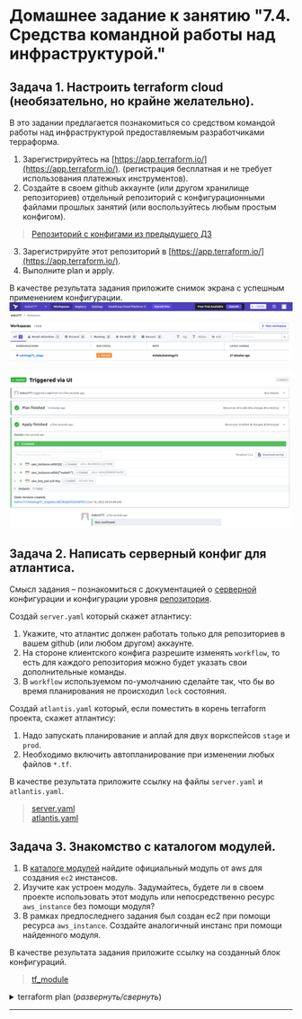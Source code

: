 # Домашнее задание к занятию "7.4. Средства командной работы над инфраструктурой."

## Задача 1. Настроить terraform cloud (необязательно, но крайне желательно).

В это задании предлагается познакомиться со средством командой работы над инфраструктурой предоставляемым
разработчиками терраформа. 

1. Зарегистрируйтесь на [https://app.terraform.io/](https://app.terraform.io/).
(регистрация бесплатная и не требует использования платежных инструментов).
2. Создайте в своем github аккаунте (или другом хранилище репозиториев) отдельный репозиторий с
 конфигурационными файлами прошлых занятий (или воспользуйтесь любым простым конфигом).
> [Репозиторий с конфигами из предыдущего ДЗ](https://github.com/mrbobr/netologyTC)
3. Зарегистрируйте этот репозиторий в [https://app.terraform.io/](https://app.terraform.io/).
4. Выполните plan и apply. 

В качестве результата задания приложите снимок экрана с успешным применением конфигурации.  
![](src/images/repo.png)

![](src/images/plan_apply.png)

## Задача 2. Написать серверный конфиг для атлантиса. 

Смысл задания – познакомиться с документацией о
 [серверной](https://www.runatlantis.io/docs/server-side-repo-config.html) конфигурации и конфигурации уровня 
 [репозитория](https://www.runatlantis.io/docs/repo-level-atlantis-yaml.html).

Создай `server.yaml` который скажет атлантису:
1. Укажите, что атлантис должен работать только для репозиториев в вашем github (или любом другом) аккаунте.
1. На стороне клиентского конфига разрешите изменять `workflow`, то есть для каждого репозитория можно 
будет указать свои дополнительные команды. 
1. В `workflow` используемом по-умолчанию сделайте так, что бы во время планирования не происходил `lock` состояния.

Создай `atlantis.yaml` который, если поместить в корень terraform проекта, скажет атлантису:
1. Надо запускать планирование и аплай для двух воркспейсов `stage` и `prod`.
1. Необходимо включить автопланирование при изменении любых файлов `*.tf`.

В качестве результата приложите ссылку на файлы `server.yaml` и `atlantis.yaml`.  
> [server.yaml](src/atlantis/server.yaml)  
> [atlantis.yaml](src/atlantis/atlantis.yaml)
## Задача 3. Знакомство с каталогом модулей. 

1. В [каталоге модулей](https://registry.terraform.io/browse/modules) найдите официальный модуль от aws для создания
`ec2` инстансов. 
2. Изучите как устроен модуль. Задумайтесь, будете ли в своем проекте использовать этот модуль или непосредственно 
ресурс `aws_instance` без помощи модуля?
3. В рамках предпоследнего задания был создан ec2 при помощи ресурса `aws_instance`. 
Создайте аналогичный инстанс при помощи найденного модуля.   

В качестве результата задания приложите ссылку на созданный блок конфигураций. 

> [tf_module](src/tf_module)

<details>
 <summary>terraform plan (<i>развернуть/свернуть</i>)</summary>

```
vagrant@myserver1:/0704tfmodule$ terraform plan

Terraform used the selected providers to generate the following execution plan. Resource actions are indicated with the following symbols:
  + create

Terraform will perform the following actions:

  # aws_key_pair.ssh-key will be created
  + resource "aws_key_pair" "ssh-key" {
      + arn             = (known after apply)
      + fingerprint     = (known after apply)
      + id              = (known after apply)
      + key_name        = "ssh-key"
      + key_name_prefix = (known after apply)
      + key_pair_id     = (known after apply)
      + public_key      = "ssh-rsa AAAAB3N..."
      + tags_all        = (known after apply)
    }

  # module.ec2_instance["server01"].aws_instance.this[0] will be created
  + resource "aws_instance" "this" {
      + ami                                  = "ami-ebd02392"
      + arn                                  = (known after apply)
      + associate_public_ip_address          = true
      + availability_zone                    = (known after apply)
      + cpu_core_count                       = (known after apply)
      + cpu_threads_per_core                 = (known after apply)
      + disable_api_termination              = (known after apply)
      + ebs_optimized                        = (known after apply)
      + get_password_data                    = false
      + host_id                              = (known after apply)
      + id                                   = (known after apply)
      + instance_initiated_shutdown_behavior = (known after apply)
      + instance_state                       = (known after apply)
      + instance_type                        = "t2.micro"
      + ipv6_address_count                   = (known after apply)
      + ipv6_addresses                       = (known after apply)
      + key_name                             = "ssh-key"
      + monitoring                           = true
      + outpost_arn                          = (known after apply)
      + password_data                        = (known after apply)
      + placement_group                      = (known after apply)
      + placement_partition_number           = (known after apply)
      + primary_network_interface_id         = (known after apply)
      + private_dns                          = (known after apply)
      + private_ip                           = (known after apply)
      + public_dns                           = (known after apply)
      + public_ip                            = (known after apply)
      + secondary_private_ips                = (known after apply)
      + security_groups                      = (known after apply)
      + source_dest_check                    = true
      + subnet_id                            = "subnet-04c6eb4503214df5e"
      + tags                                 = {
          + "Environment" = "dev"
          + "Name"        = "instance-server01"
          + "Terraform"   = "true"
        }
      + tags_all                             = {
          + "Environment" = "dev"
          + "Name"        = "instance-server01"
          + "Terraform"   = "true"
        }
      + tenancy                              = (known after apply)
      + user_data                            = (known after apply)
      + user_data_base64                     = (known after apply)
      + user_data_replace_on_change          = false
      + volume_tags                          = {
          + "Name" = "instance-server01"
        }
      + vpc_security_group_ids               = [
          + "sg-0a8d53221ae0857c7",
        ]

      + capacity_reservation_specification {
          + capacity_reservation_preference = (known after apply)

          + capacity_reservation_target {
              + capacity_reservation_id                 = (known after apply)
              + capacity_reservation_resource_group_arn = (known after apply)
            }
        }

      + credit_specification {}

      + ebs_block_device {
          + delete_on_termination = true
          + device_name           = "/dev/sda1"
          + encrypted             = (known after apply)
          + iops                  = (known after apply)
          + kms_key_id            = (known after apply)
          + snapshot_id           = (known after apply)
          + throughput            = (known after apply)
          + volume_id             = (known after apply)
          + volume_size           = 8
          + volume_type           = "standard"
        }

      + enclave_options {
          + enabled = (known after apply)
        }

      + ephemeral_block_device {
          + device_name  = (known after apply)
          + no_device    = (known after apply)
          + virtual_name = (known after apply)
        }

      + maintenance_options {
          + auto_recovery = (known after apply)
        }

      + metadata_options {
          + http_endpoint               = "enabled"
          + http_put_response_hop_limit = 1
          + http_tokens                 = "optional"
          + instance_metadata_tags      = "disabled"
        }

      + network_interface {
          + delete_on_termination = (known after apply)
          + device_index          = (known after apply)
          + network_card_index    = (known after apply)
          + network_interface_id  = (known after apply)
        }

      + root_block_device {
          + delete_on_termination = (known after apply)
          + device_name           = (known after apply)
          + encrypted             = (known after apply)
          + iops                  = (known after apply)
          + kms_key_id            = (known after apply)
          + tags                  = (known after apply)
          + throughput            = (known after apply)
          + volume_id             = (known after apply)
          + volume_size           = (known after apply)
          + volume_type           = (known after apply)
        }

      + timeouts {}
    }

  # module.ec2_instance["server02"].aws_instance.this[0] will be created
  + resource "aws_instance" "this" {
      + ami                                  = "ami-ebd02392"
      + arn                                  = (known after apply)
      + associate_public_ip_address          = true
      + availability_zone                    = (known after apply)
      + cpu_core_count                       = (known after apply)
      + cpu_threads_per_core                 = (known after apply)
      + disable_api_termination              = (known after apply)
      + ebs_optimized                        = (known after apply)
      + get_password_data                    = false
      + host_id                              = (known after apply)
      + id                                   = (known after apply)
      + instance_initiated_shutdown_behavior = (known after apply)
      + instance_state                       = (known after apply)
      + instance_type                        = "t2.micro"
      + ipv6_address_count                   = (known after apply)
      + ipv6_addresses                       = (known after apply)
      + key_name                             = "ssh-key"
      + monitoring                           = true
      + outpost_arn                          = (known after apply)
      + password_data                        = (known after apply)
      + placement_group                      = (known after apply)
      + placement_partition_number           = (known after apply)
      + primary_network_interface_id         = (known after apply)
      + private_dns                          = (known after apply)
      + private_ip                           = (known after apply)
      + public_dns                           = (known after apply)
      + public_ip                            = (known after apply)
      + secondary_private_ips                = (known after apply)
      + security_groups                      = (known after apply)
      + source_dest_check                    = true
      + subnet_id                            = "subnet-04c6eb4503214df5e"
      + tags                                 = {
          + "Environment" = "dev"
          + "Name"        = "instance-server02"
          + "Terraform"   = "true"
        }
      + tags_all                             = {
          + "Environment" = "dev"
          + "Name"        = "instance-server02"
          + "Terraform"   = "true"
        }
      + tenancy                              = (known after apply)
      + user_data                            = (known after apply)
      + user_data_base64                     = (known after apply)
      + user_data_replace_on_change          = false
      + volume_tags                          = {
          + "Name" = "instance-server02"
        }
      + vpc_security_group_ids               = [
          + "sg-0a8d53221ae0857c7",
        ]

      + capacity_reservation_specification {
          + capacity_reservation_preference = (known after apply)

          + capacity_reservation_target {
              + capacity_reservation_id                 = (known after apply)
              + capacity_reservation_resource_group_arn = (known after apply)
            }
        }

      + credit_specification {}

      + ebs_block_device {
          + delete_on_termination = true
          + device_name           = "/dev/sda1"
          + encrypted             = (known after apply)
          + iops                  = (known after apply)
          + kms_key_id            = (known after apply)
          + snapshot_id           = (known after apply)
          + throughput            = (known after apply)
          + volume_id             = (known after apply)
          + volume_size           = 8
          + volume_type           = "standard"
        }

      + enclave_options {
          + enabled = (known after apply)
        }

      + ephemeral_block_device {
          + device_name  = (known after apply)
          + no_device    = (known after apply)
          + virtual_name = (known after apply)
        }

      + maintenance_options {
          + auto_recovery = (known after apply)
        }

      + metadata_options {
          + http_endpoint               = "enabled"
          + http_put_response_hop_limit = 1
          + http_tokens                 = "optional"
          + instance_metadata_tags      = "disabled"
        }

      + network_interface {
          + delete_on_termination = (known after apply)
          + device_index          = (known after apply)
          + network_card_index    = (known after apply)
          + network_interface_id  = (known after apply)
        }

      + root_block_device {
          + delete_on_termination = (known after apply)
          + device_name           = (known after apply)
          + encrypted             = (known after apply)
          + iops                  = (known after apply)
          + kms_key_id            = (known after apply)
          + tags                  = (known after apply)
          + throughput            = (known after apply)
          + volume_id             = (known after apply)
          + volume_size           = (known after apply)
          + volume_type           = (known after apply)
        }

      + timeouts {}
    }

Plan: 3 to add, 0 to change, 0 to destroy.

Changes to Outputs:
  + Instances_IDs         = {
      + "server01" = (known after apply)
      + "server02" = (known after apply)
    }
  + Instances_private_IPs = {
      + "server01" = (known after apply)
      + "server02" = (known after apply)
    }
  + Instances_public_IPs  = {
      + "server01" = (known after apply)
      + "server02" = (known after apply)
    }
  + aws_current_region    = "us-west-2"

──────────────────────────────────────────────────────────────────────────────────────────────────────────────────────────────────────────────────────────────────────────────────────────────────────────

Note: You didn't use the -out option to save this plan, so Terraform can't guarantee to take exactly these actions if you run "terraform apply" now.
vagrant@myserver1:/0704tfmodule$ 

```

</details>

---

